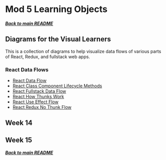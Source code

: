 # Mod 5 Learning Objects

##### [Back to main README](../README.md)

## Diagrams for the Visual Learners

This is a collection of diagrams to help visualize data flows of various parts
of React, Redux, and fullstack web apps.

### React Data Flows

- [React Data Flow][data-flow]
- [React Class Component Lifecycle Methods][class-component-lifecycle]
- [React Fullstack Data Flow][fullstack-data-flow]
- [React How Thunks Work][how-thunks-work]
- [React Use Effect Flow][use-effect-flow]
- [React Redux No Thunk Flow][redux-nothunk]

[data-flow]: ./assets/react-data-flow.png
[class-component-lifecycle]: ./assets/react-class-component-lifecycle.png
[fullstack-data-flow]: ./assets/react-fullstack-dataflow.pdf
[how-thunks-work]: ./assets/react-how-thunks-work.pdf
[use-effect-flow]: ./assets/react-use-effect-flow.png
[redux-nothunk]: ./assets/react-redux-nothunk.png

## Week 14

## Week 15

##### [Back to main README](../README.md)
